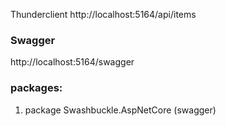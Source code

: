 Thunderclient http://localhost:5164/api/items





### Swagger
http://localhost:5164/swagger





### packages:

1. package Swashbuckle.AspNetCore (swagger)